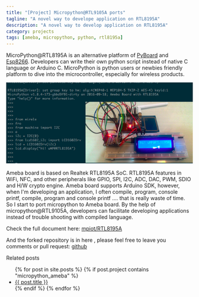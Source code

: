 ```yaml
---
title: "[Project] Micropython@RTL9105A ports"
tagline: "A novel way to develope application on RTL8195A"
description: "A novel way to develop application on RTL8195A"
category: projects
tags: [ameba, micropython, python, rtl8195a]
---
```


MicroPython@RTL8195A is an alternative platform of [PyBoard](https://micropython.org/) and [Esp8266](https://www.kickstarter.com/projects/214379695/micropython-on-the-esp8266-beautifully-easy-iot). Developers can write their own python script instead of native C language or Arduino C. MicroPython is python users or newbies friendly platform to dive into the microcontroller, especially for wireless products.

![MicroPython@RTL8195A](/images/projects/mp_rtl8195a/project_mp_rtl8195a.png)

<!--more-->

Ameba board is based on Realtek RTL8195A SoC. RTL8195A features in WiFi, NFC, and other peripherals like GPIO, SPI, I2C, ADC, DAC, PWM, SDIO and H/W crypto engine.
Ameba board supports Arduino SDK, however, when I'm developing an application, I often compile, program, console printf, compile, program and console printf .... that is really waste of time. So I start to port micropython to Ameba board. By the help of micropython@RTL9105A, developers can facilitate developing applications instead of trouble shooting with compiled language.

Check the full document here: [mpiot/RTL8195A](http://cwyark.github.io/mpiot/rtl8195a/install.html)

And the forked repository is in here , please feel free to leave you comments or pull request: [github](https://github.com/cwyark/micropython)

Related posts

<ul>
    {% for post in site.posts %}
        {% if post.project contains "micropython_ameba" %}
            <li>
                <a href="{{ post.url }}">{{ post.title }}</a>
            </li>
        {% endif %}
    {% endfor %}
</ul>
